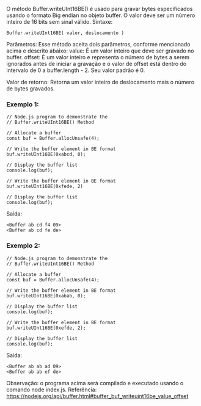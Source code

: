 O método Buffer.writeUInt16BE() é usado para gravar bytes especificados usando o formato Big endian no objeto buffer. O valor deve ser um número inteiro de 16 bits sem sinal válido. Sintaxe:
```
Buffer.writeUInt16BE( valor, deslocamento )
```

Parâmetros: Esse método aceita dois parâmetros, conforme mencionado acima e descrito abaixo:
value: É um valor inteiro que deve ser gravado no buffer.
offset: É um valor inteiro e representa o número de bytes a serem ignorados antes de iniciar a gravação e o valor de offset está dentro do intervalo de 0 a buffer.length - 2. Seu valor padrão é 0.

Valor de retorno: Retorna um valor inteiro de deslocamento mais o número de bytes gravados. 
### Exemplo 1:
```node
// Node.js program to demonstrate the  
// Buffer.writeUInt16BE() Method

// Allocate a buffer
const buf = Buffer.allocUnsafe(4);

// Write the buffer element in BE format
buf.writeUInt16BE(0xabcd, 0);

// Display the buffer list
console.log(buf);

// Write the buffer element in BE format
buf.writeUInt16BE(0xfede, 2)

// Display the buffer list
console.log(buf);
```
Saída:
```
<Buffer ab cd f4 09>
<Buffer ab cd fe de>
```

### Exemplo 2:
```node
// Node.js program to demonstrate the  
// Buffer.writeUInt16BE() Method

// Allocate a buffer
const buf = Buffer.allocUnsafe(4);

// Write the buffer element in BE format
buf.writeUInt16BE(0xabab, 0);

// Display the buffer list
console.log(buf);

// Write the buffer element in BE format
buf.writeUInt16BE(0xefde, 2);

// Display the buffer list
console.log(buf);
```
Saída:
```
<Buffer ab ab ad 09>
<Buffer ab ab ef de>
```

Observação: o programa acima será compilado e executado usando o comando node index.js. Referência: https://nodejs.org/api/buffer.html#buffer_buf_writeuint16be_value_offset

